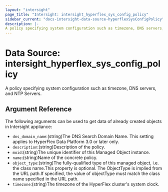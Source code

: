 ```yaml
---
layout: "intersight"
page_title: "Intersight: intersight_hyperflex_sys_config_policy"
sidebar_current: "docs-intersight-data-source-hyperflexSysConfigPolicy"
description: |-
A policy specifying system configuration such as timezone, DNS servers, and NTP Servers.
---
```


# Data Source: intersight_hyperflex_sys_config_policy
A policy specifying system configuration such as timezone, DNS servers, and NTP Servers.
## Argument Reference
The following arguments can be used to get data of already created objects in Intersight appliance:
* `dns_domain_name`:(string)The DNS Search Domain Name. This setting applies to HyperFlex Data Platform 3.0 or later only.
* `description`:(string)Description of the policy.
* `moid`:(string)The unique identifier of this Managed Object instance.
* `name`:(string)Name of the concrete policy.
* `object_type`:(string)The fully-qualified type of this managed object, i.e. the class name.This property is optional. The ObjectType is implied from the URL path.If specified, the value of objectType must match the class name specified in the URL path.
* `timezone`:(string)The timezone of the HyperFlex cluster's system clock.
